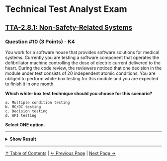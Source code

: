 # Technical Test Analyst Exam

## [TTA-2.8.1: Non-Safety-Related Systems](../2-white-box-test-techniques/2.8-selecting-a-white-box-test-technique.md#281-non-safety-related-systems)

### Question #10 (3 Points) - K4

You work for a software house that provides software solutions for medical systems. Currently you are testing a software component that operates the defibrillator machine controlling the dose of electric current delivered to the heart. During the code review, the reviewers noticed that one
decision in the module under test consists of 20 independent atomic conditions. You are obliged to perform white-box testing for this module and you are expected to finish it in one month.

**Which white-box test technique should you choose for this scenario?**

    a. Multiple condition testing
    b. MC/DC testing
    c. Decision testing
    d. API testing

**Select ONE option.**

---

<details>
<summary><strong>Show Result</strong></summary>

#### Correct Answer: b

    a. Is not correct. Multiple condition testing is the most thorough technique, but for a decision with 20 independent atomic conditions we would have to design 220 = 1,048,576 tests to achieve full multiple condition coverage, which would be impossible to finish in one month (if at all)
    b. Is correct. This is a medical, safety-critical system, whose failure or malfunction may result in death or serious injury to people. Therefore, it must be tested thoroughly. Full multiple condition coverage is impossible to achieve (see answer a), hence, MC/DC is the most
    reasonable choice as it is stronger than decision testing, but, compared to multiple condition testing, requires only a linear number of test cases – for example, the decision with 20 conditions requires only 21 test cases to achieve full MC/DC coverage
    c. Is not correct. Decision testing is a relatively weak criterion compared to MC/DC, and so not suitable for a safety-critical system
    d. Is not correct. There is no information about API in this scenario. Also, this would not guarantee the thorough level of testing required for such a safety-critical system

</details>

---

[↑ Table of Contents](../../README.md#table-of-contents) | [← Previous Page](question-9.md) | [Next Page →](question-11.md)
